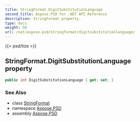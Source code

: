 ```yaml
---
title: StringFormat.DigitSubstitutionLanguage
second_title: Aspose.PSD for .NET API Reference
description: StringFormat property. 
type: docs
weight: 50
url: /net/aspose.psd/stringformat/digitsubstitutionlanguage/
---
```

{{< psd/tize >}}
## StringFormat.DigitSubstitutionLanguage property

```csharp
public int DigitSubstitutionLanguage { get; set; }
```

### See Also

* class [StringFormat](../)
* namespace [Aspose.PSD](../../stringformat/)
* assembly [Aspose.PSD](../../../)


